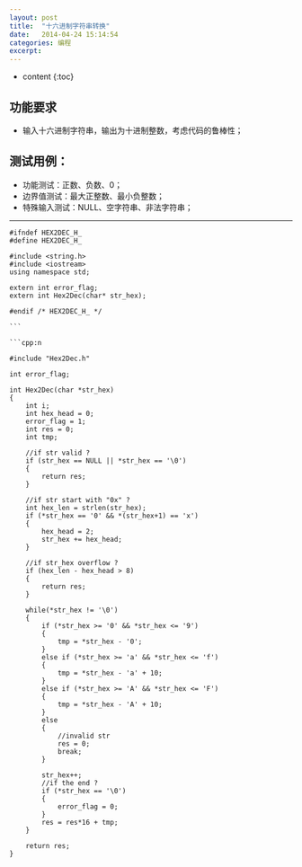 ```yaml
---
layout: post
title:  "十六进制字符串转换"
date:   2014-04-24 15:14:54
categories: 编程
excerpt: 
---
```


* content
{:toc}

## 功能要求

- 输入十六进制字符串，输出为十进制整数，考虑代码的鲁棒性；

## 测试用例：

- 功能测试：正数、负数、0；
- 边界值测试：最大正整数、最小负整数；
- 特殊输入测试：NULL、空字符串、非法字符串；

------

	#ifndef HEX2DEC_H_
	#define HEX2DEC_H_

	#include <string.h>
	#include <iostream>
	using namespace std;

	extern int error_flag;
	extern int Hex2Dec(char* str_hex);

	#endif /* HEX2DEC_H_ */

	```

	```cpp:n

	#include "Hex2Dec.h"

	int error_flag;

	int Hex2Dec(char *str_hex)
	{
		int i;
		int hex_head = 0;
		error_flag = 1;
		int res = 0;
		int tmp;

		//if str valid ?
		if (str_hex == NULL || *str_hex == '\0')
		{
			return res;
		}

		//if str start with "0x" ?
		int hex_len = strlen(str_hex);
		if (*str_hex == '0' && *(str_hex+1) == 'x')
		{
			hex_head = 2;
			str_hex += hex_head;
		}

		//if str_hex overflow ?
		if (hex_len - hex_head > 8)
		{
			return res;
		}

		while(*str_hex != '\0')
		{
			if (*str_hex >= '0' && *str_hex <= '9')
			{
				tmp = *str_hex - '0';
			}
			else if (*str_hex >= 'a' && *str_hex <= 'f')
			{
				tmp = *str_hex - 'a' + 10;
			}
			else if (*str_hex >= 'A' && *str_hex <= 'F')
			{
				tmp = *str_hex - 'A' + 10;
			}
			else
			{
				//invalid str
				res = 0;
				break;
			}

			str_hex++;
			//if the end ?
			if (*str_hex == '\0')
			{
				error_flag = 0;
			}
			res = res*16 + tmp;
		}

		return res;
	}
